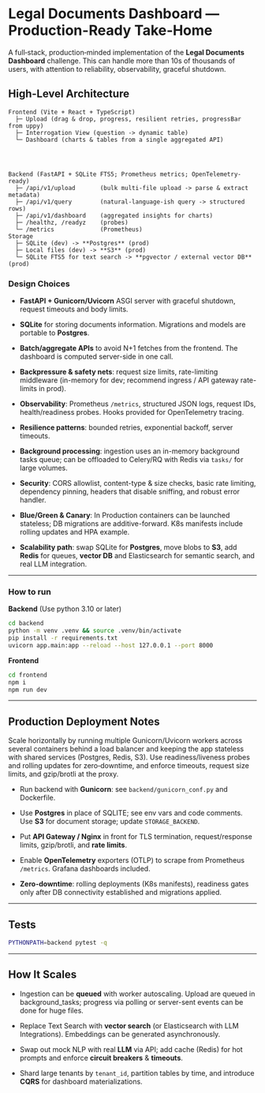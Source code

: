 # Legal Documents Dashboard — Production-Ready Take‑Home

A full‑stack, production‑minded implementation of the **Legal Documents Dashboard** challenge. 
This can handle more than 10s of thousands of users, with attention to reliability, observability, graceful shutdown. 
 

## High-Level Architecture

```
Frontend (Vite + React + TypeScript)
  ├─ Upload (drag & drop, progress, resilient retries, progressBar from uppy)
  ├─ Interrogation View (question -> dynamic table)
  └─ Dashboard (charts & tables from a single aggregated API)




Backend (FastAPI + SQLite FTS5; Prometheus metrics; OpenTelemetry-ready)
  ├─ /api/v1/upload       (bulk multi-file upload -> parse & extract metadata)
  ├─ /api/v1/query        (natural-language-ish query -> structured rows)
  ├─ /api/v1/dashboard    (aggregated insights for charts)
  ├─ /healthz, /readyz    (probes)
  └─ /metrics             (Prometheus)
Storage
  ├─ SQLite (dev) -> **Postgres** (prod)
  ├─ Local files (dev) -> **S3** (prod)
  └─ SQLite FTS5 for text search -> **pgvector / external vector DB** (prod)
```

### Design Choices

- **FastAPI + Gunicorn/Uvicorn** ASGI server with graceful shutdown, request timeouts and body limits.

- **SQLite** for storing documents information. Migrations and models are portable to **Postgres**.

- **Batch/aggregate APIs** to avoid N+1 fetches from the frontend. The dashboard is computed server-side in one call.

- **Backpressure & safety nets**: request size limits, rate-limiting middleware (in-memory for dev; recommend ingress / API gateway rate-limits in prod).

- **Observability**: Prometheus `/metrics`, structured JSON logs, request IDs, health/readiness probes. Hooks provided for OpenTelemetry tracing.

- **Resilience patterns**: bounded retries, exponential backoff, server timeouts.

- **Background processing**: ingestion uses an in-memory background tasks queue; can be offloaded to Celery/RQ with Redis via `tasks/` for large volumes. 

- **Security**: CORS allowlist, content-type & size checks, basic rate limiting, dependency pinning, headers that disable sniffing, and robust error handler.

- **Blue/Green & Canary**: In Production containers can be launched stateless; DB migrations are additive-forward. K8s manifests include rolling updates and HPA example.

- **Scalability path**: swap SQLite for **Postgres**, move blobs to **S3**, add **Redis** for queues, **vector DB** and Elasticsearch for semantic search, and real LLM integration.

---

### How to run

**Backend**
(Use python 3.10 or later)
```bash
cd backend
python -m venv .venv && source .venv/bin/activate
pip install -r requirements.txt
uvicorn app.main:app --reload --host 127.0.0.1 --port 8000
```

**Frontend**

```bash
cd frontend
npm i
npm run dev
```

---

## Production Deployment Notes

Scale horizontally by running multiple Gunicorn/Uvicorn workers across several containers behind a load balancer and keeping the app stateless with shared services (Postgres, Redis, S3).
Use readiness/liveness probes and rolling updates for zero‑downtime, and enforce timeouts, request size limits, and gzip/brotli at the proxy.

- Run backend with **Gunicorn**: see `backend/gunicorn_conf.py` and Dockerfile.
- Use **Postgres** in place of SQLITE; see env vars and code comments. Use **S3** for document storage; update `STORAGE_BACKEND`.

- Put **API Gateway / Nginx** in front for TLS termination, request/response limits, gzip/brotli, and **rate limits**.

- Enable **OpenTelemetry** exporters (OTLP) to scrape from Prometheus `/metrics`. Grafana dashboards included.

- **Zero-downtime**: rolling deployments (K8s manifests), readiness gates only after DB connectivity established and migrations applied.

---

## Tests

```bash
PYTHONPATH=backend pytest -q
```

---

## How It Scales

- Ingestion can be **queued** with worker autoscaling. Upload are queued in background_tasks; progress via polling or server-sent events can be done for huge files.
- Replace Text Search with **vector search** (or Elasticsearch with LLM Integrations). Embeddings can be generated asynchronously.

- Swap out mock NLP with real **LLM** via API; add cache (Redis) for hot prompts and enforce **circuit breakers** & **timeouts**.

- Shard large tenants by `tenant_id`, partition tables by time, and introduce **CQRS** for dashboard materializations.
